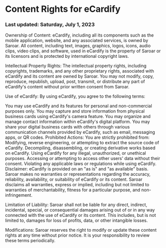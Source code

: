 
# Content Rights for eCardify
### Last updated: Saturday, July 1, 2023

Ownership of Content:
eCardify, including all its components such as the mobile application, website, and any associated services, is owned by Saroar. All content, including text, images, graphics, logos, icons, audio clips, video clips, and software, used in eCardify is the property of Saroar or its licensors and is protected by international copyright laws.

Intellectual Property Rights:
The intellectual property rights, including copyrights, trademarks, and any other proprietary rights, associated with eCardify and its content are owned by Saroar. You may not modify, copy, reproduce, republish, upload, post, transmit, or distribute any part of eCardify's content without prior written consent from Saroar.

Use of eCardify:
By using eCardify, you agree to the following terms:

You may use eCardify and its features for personal and non-commercial purposes only.
You may capture and store information from physical business cards using eCardify's camera feature.
You may organize and manage contact information within eCardify's digital platform.
You may share your digital business cards with others through various communication channels provided by eCardify, such as email, messaging apps, or QR codes.
Prohibited Actions: You are strictly prohibited from:
Modifying, reverse engineering, or attempting to extract the source code of eCardify.
Decompiling, disassembling, or creating derivative works based on eCardify.
Using eCardify for any illegal, unauthorized, or unethical purposes.
Accessing or attempting to access other users' data without their consent.
Violating any applicable laws or regulations while using eCardify.
Disclaimer:
eCardify is provided on an "as is" and "as available" basis. Saroar makes no warranties or representations regarding the accuracy, reliability, availability, or suitability of eCardify or its content. Saroar disclaims all warranties, express or implied, including but not limited to warranties of merchantability, fitness for a particular purpose, and non-infringement.

Limitation of Liability:
Saroar shall not be liable for any direct, indirect, incidental, special, or consequential damages arising out of or in any way connected with the use of eCardify or its content. This includes, but is not limited to, damages for loss of profits, data, or other intangible losses.

Modifications:
Saroar reserves the right to modify or update these content rights at any time without prior notice. It is your responsibility to review these terms periodically.
